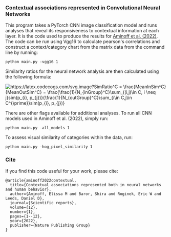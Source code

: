 ### Contextual associations represented in Convolutional Neural Networks
This program takes a PyTorch CNN image classification model and runs analyses that reveal its responsiveness to contextual information at each layer. It is the code used to produce the results for [Aminoff et al. (2022)](https://www.nature.com/articles/s41598-022-09451-y). The code can be run using Vgg16 to calculate pearson's correlations and construct a context/category chart from the matrix data from the command line by running:

```
python main.py -vgg16 1
```

Similarity ratios for the neural network analysis are then calculated using the following formula: 

<img src="https://latex.codecogs.com/svg.image?SimRatio^C&space;=&space;\frac{MeanInSim^C}{MeanOutSim^C}&space;=&space;\frac{\frac{1}{N_{inGroup}^C}\sum_{(i,j)\in&space;C,&space;i&space;\neq&space;j}sim(p_{i},&space;p_{j})}{\frac{1}{N_{outGroup}^C}\sum_{i\in&space;C,j\in&space;C^{\prime}}sim(p_{i},&space;p_{j})}" title="https://latex.codecogs.com/svg.image?SimRatio^C = \frac{MeanInSim^C}{MeanOutSim^C} = \frac{\frac{1}{N_{inGroup}^C}\sum_{(i,j)\in C, i \neq j}sim(p_{i}, p_{j})}{\frac{1}{N_{outGroup}^C}\sum_{i\in C,j\in C^{\prime}}sim(p_{i}, p_{j})}" />

There are other flags available for additional analyses. To run all CNN models used in Aminoff et al. (2022), simply run:

```
python main.py -all_models 1
```

To assess visual similarity of categories within the data, run:
```
python main.py -hog_pixel_similarity 1
```

### Cite
If you find this code useful for your work, please cite:

```
@article{aminoff2022contextual,
  title={Contextual associations represented both in neural networks and human behavior},
  author={Aminoff, Elissa M and Baror, Shira and Roginek, Eric W and Leeds, Daniel D},
  journal={Scientific reports},
  volume={12},
  number={1},
  pages={1--12},
  year={2022},
  publisher={Nature Publishing Group}
}
```
